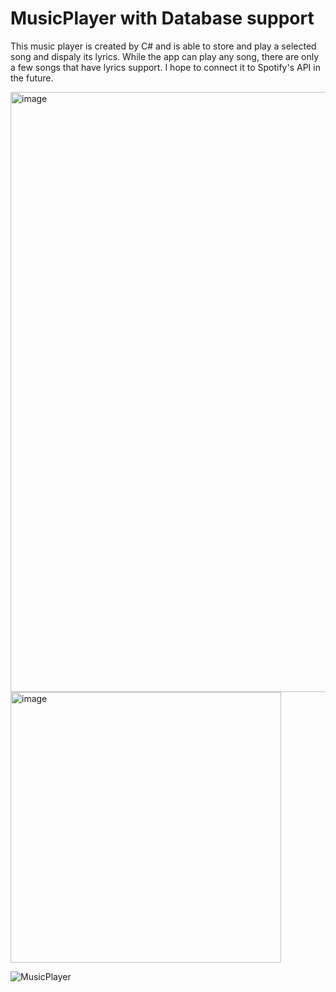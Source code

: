 # MusicPlayer with Database support 

This music player is created by C# and is able to store and play a selected song and dispaly its lyrics. While the app can play any song, there are only a few songs
that have lyrics support. I hope to connect it to Spotify's API in the future.

<img width="960" alt="image" src="https://user-images.githubusercontent.com/109251004/211236087-d5a4d50d-2151-4569-b33e-a25d4c5d6c42.png">
<img width="433" alt="image" src="https://user-images.githubusercontent.com/109251004/211236183-549341bb-a7be-4af4-ba99-b5e15150a748.png">


![MusicPlayer](https://user-images.githubusercontent.com/109251004/211240174-4f5aab88-1aab-4e16-a9aa-ba3f4b18c3d6.png)

